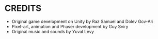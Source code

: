 # CREDITS

* Original game development on Unity by Raz Samuel and Dolev Gov-Ari
* Pixel-art, animation and Phaser development by Guy Sviry
* Original music and sounds by Yuval Levy
